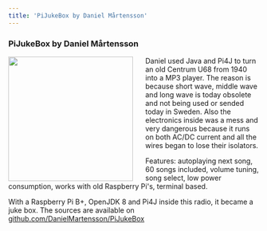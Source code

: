 ```yaml
---
title: 'PiJukeBox by Daniel Mårtensson'
---
```


### PiJukeBox by Daniel Mårtensson

<img src="/assets/featured-projects/pijukebox/Radio.jpg" width="250" style="float: left; margin: 0; padding: 0; margin-right: 25px;" /> Daniel used Java and Pi4J to turn an old Centrum U68 from 1940 into a MP3 player. The reason is because short wave, middle wave and long wave is today obsolete and not being used or sended today in Sweden. Also the electronics inside was a mess and very dangerous because it runs on both AC/DC current and all the wires began to lose their isolators.

Features: autoplaying next song, 60 songs included, volume tuning, song select, low power consumption, works with old Raspberry Pi's, terminal based.

With a Raspberry Pi B+, OpenJDK 8 and Pi4J inside this radio, it became a juke box. The sources are available on [github.com/DanielMartensson/PiJukeBox](https://github.com/DanielMartensson/PiJukeBox)
